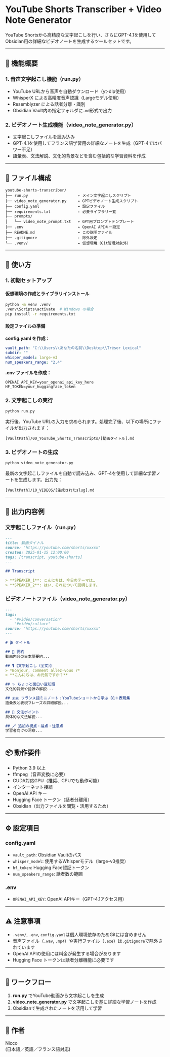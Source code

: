 # YouTube Shorts Transcriber + Video Note Generator

YouTube Shortsから高精度な文字起こしを行い、さらにGPT-4.1を使用してObsidian用の詳細なビデオノートを生成するツールセットです。

---

## 🔧 機能概要

### 1. 音声文字起こし機能（run.py）
- YouTube URLから音声を自動ダウンロード（yt-dlp使用）
- WhisperX による高精度音声認識（Largeモデル使用）
- Resemblyzer による話者分離・識別
- Obsidian Vault内の指定フォルダに`.md`形式で出力

### 2. ビデオノート生成機能（video_note_generator.py）
- 文字起こしファイルを読み込み
- GPT-4.1を使用してフランス語学習用の詳細なノートを生成（GPT-4ではパワー不足）
- 語彙表、文法解説、文化的背景などを含む包括的な学習資料を作成

---

## 📁 ファイル構成

```
youtube-shorts-transcriber/
├── run.py                      ← メイン文字起こしスクリプト
├── video_note_generator.py     ← GPTビデオノート生成スクリプト
├── config.yaml                 ← 設定ファイル
├── requirements.txt            ← 必要ライブラリ一覧
├── prompts/
│   └── video_note_prompt.txt   ← GPT用プロンプトテンプレート
├── .env                        ← OpenAI APIキー設定
├── README.md                   ← この説明ファイル
├── .gitignore                  ← 除外設定
└── .venv/                      ← 仮想環境（Git管理対象外）
```

---

## 🚀 使い方

### 1. 初期セットアップ

#### 仮想環境の作成とライブラリインストール
```bash
python -m venv .venv
.venv\Scripts\activate  # Windows の場合
pip install -r requirements.txt
```

#### 設定ファイルの準備

**config.yaml を作成：**
```yaml
vault_path: "C:\\Users\\あなたの名前\\Desktop\\Trésor Lexical"
subdir: ""
whisper_model: large-v3
num_speakers_range: "2,4"
```

**.env ファイルを作成：**
```
OPENAI_API_KEY=your_openai_api_key_here
HF_TOKEN=your_huggingface_token
```

### 2. 文字起こしの実行

```bash
python run.py
```

実行後、YouTube URLの入力を求められます。処理完了後、以下の場所にファイルが出力されます：
```
[VaultPath]/00_YouTube_Shorts_Transcripts/[動画タイトル].md
```

### 3. ビデオノートの生成

```bash
python video_note_generator.py
```

最新の文字起こしファイルを自動で読み込み、GPT-4を使用して詳細な学習ノートを生成します。出力先：
```
[VaultPath]/10_VIDEOS/[生成されたslug].md
```

---

## 📝 出力内容例

### 文字起こしファイル（run.py）
```markdown
---
title: 動画タイトル
source: "https://youtube.com/shorts/xxxxx"
created: 2025-01-15 12:00:00
tags: [transcript, youtube-shorts]
---

## Transcript

> **SPEAKER_1**: こんにちは、今日のテーマは…
> **SPEAKER_2**: はい、それについて説明します。
```

### ビデオノートファイル（video_note_generator.py）
```markdown
---
tags:
  - "#vidéo/conversation"
  - "#vidéo/culture"
source: "https://youtube.com/shorts/xxxxx"
---

# 🎬 タイトル

## 📝 要約
動画内容の日本語要約...

## 🎙️【文字起こし（全文）】
> *Bonjour, comment allez-vous ?*
> **こんにちは、お元気ですか？**

## ✨ ちょっと面白い豆知識
文化的背景や語源の解説...

## 🇫🇷 フランス語ミニノート：YouTubeショートから学ぶ B1＋表現集
語彙表と表現フレーズの詳細解説...

## 📘 文法ポイント
具体的な文法解説...

## 🪄 追加の視点・論点・注意点
学習者向けの洞察...
```

---

## 📦 動作要件

- Python 3.9 以上
- ffmpeg（音声変換に必要）
- CUDA対応GPU（推奨、CPUでも動作可能）
- インターネット接続
- OpenAI API キー
- Hugging Face トークン（話者分離用）
- Obsidian（出力ファイルを閲覧・活用するため）

---

## ⚙️ 設定項目

### config.yaml
- `vault_path`: Obsidian Vaultのパス
- `whisper_model`: 使用するWhisperモデル（large-v3推奨）
- `hf_token`: Hugging Face認証トークン
- `num_speakers_range`: 話者数の範囲

### .env
- `OPENAI_API_KEY`: OpenAI APIキー（GPT-4.1アクセス用）

---

## ⚠️ 注意事項

- `.venv/`, `.env`, `config.yaml`は個人環境依存のためGitには含めません
- 音声ファイル（`.wav`, `.mp4`）や実行ファイル（`.exe`）は`.gitignore`で除外されています
- OpenAI APIの使用には料金が発生する場合があります
- Hugging Face トークンは話者分離機能に必要です

---

## 🔄 ワークフロー

1. **run.py** でYouTube動画から文字起こしを生成
2. **video_note_generator.py** で文字起こしを基に詳細な学習ノートを作成
3. Obsidianで生成されたノートを活用して学習

---

## 👤 作者
Nicco  
(日本語／英語／フランス語対応)









